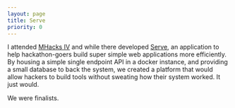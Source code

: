 ```yaml
---
layout: page
title: Serve
priority: 0
---
```


I attended [MHacks IV](http://mhacks-iv.devpost.com/) and while there developed
[Serve](https://github.com/thepav/serve), an application to help hackathon-goers
build super simple web applications more efficiently. By housing a simple single
endpoint API in a docker instance, and providing a small database to back the
system, we created a platform that would allow hackers to build tools without
sweating how their system worked. It just would.

We were finalists.

